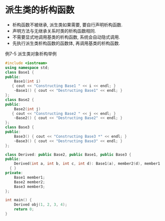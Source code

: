 # 派生类的析构函数

+ 析构函数不被继承, 派生类如果需要, 要自行声明析构函数.
+ 声明方法与无继承关系时类的析构函数相同.
+ 不需要显式地调用基类的析构函数, 系统会自动隐式调用.
+ 先执行派生类析构函数的函数体, 再调用基类的析构函数.

例7-5 派生类对象析构举例

```cpp
#include <iostream>
using namespace std;
class Base1 {
public:
    Base1(int i)
   { cout << "Constructing Base1 " << i << endl; }
    ~Base1() { cout << "Destructing Base1" << endl; }
};
class Base2 {
public:
    Base2(int j)
   { cout << "Constructing Base2 " << j << endl; }
    ~Base2() { cout << "Destructing Base2" << endl; }
};
class Base3 {
public:
    Base3() { cout << "Constructing Base3 *" << endl; }
    ~Base3() { cout << "Destructing Base3" << endl; }
};

class Derived: public Base2, public Base1, public Base3 {
public:
    Derived(int a, int b, int c, int d): Base1(a), member2(d), member1(c), Base2(b)
  { }
private:
    Base1 member1;
    Base2 member2;
    Base3 member3;
};

int main() {
    Derived obj(1, 2, 3, 4);
    return 0;
}
```
